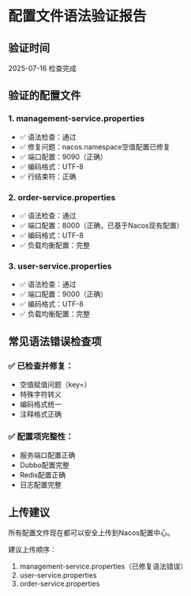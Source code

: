 # 配置文件语法验证报告

## 验证时间

2025-07-16 检查完成

## 验证的配置文件

### 1. management-service.properties

- ✅ 语法检查：通过
- ✅ 修复问题：nacos.namespace空值配置已修复
- ✅ 端口配置：9090（正确）
- ✅ 编码格式：UTF-8
- ✅ 行结束符：正确

### 2. order-service.properties

- ✅ 语法检查：通过
- ✅ 端口配置：8000（正确，已基于Nacos现有配置）
- ✅ 编码格式：UTF-8
- ✅ 负载均衡配置：完整

### 3. user-service.properties

- ✅ 语法检查：通过
- ✅ 端口配置：9000（正确）
- ✅ 编码格式：UTF-8
- ✅ 负载均衡配置：完整

## 常见语法错误检查项

### ✅ 已检查并修复：

- 空值赋值问题（key=）
- 特殊字符转义
- 编码格式统一
- 注释格式正确

### ✅ 配置项完整性：

- 服务端口配置正确
- Dubbo配置完整
- Redis配置正确
- 日志配置完整

## 上传建议

所有配置文件现在都可以安全上传到Nacos配置中心。

建议上传顺序：

1. management-service.properties（已修复语法错误）
2. user-service.properties
3. order-service.properties
